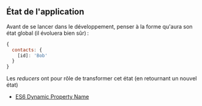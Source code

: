 ## État de l'application

Avant de se lancer dans le développement, penser à la forme qu'aura son état global (il évoluera bien sûr) :

```js
{
  contacts: {
    [id]: 'Bob'
  }
}
```

Les *reducers* ont pour rôle de transformer cet état (en retournant un nouvel état)

* [ES6 Dynamic Property Name](https://developer.mozilla.org/en-US/docs/Web/JavaScript/Reference/Operators/Object_initializer#New_notations_in_ECMAScript_2015)
